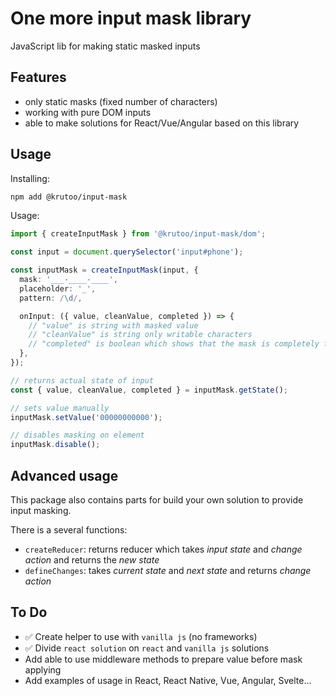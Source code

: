 # One more input mask library

JavaScript lib for making static masked inputs

## Features

- only static masks (fixed number of characters)
- working with pure DOM inputs
- able to make solutions for React/Vue/Angular based on this library

## Usage

Installing:

```bash
npm add @krutoo/input-mask
```

Usage:

```ts
import { createInputMask } from '@krutoo/input-mask/dom';

const input = document.querySelector('input#phone');

const inputMask = createInputMask(input, {
  mask: '___-____-____',
  placeholder: '_',
  pattern: /\d/,

  onInput: ({ value, cleanValue, completed }) => {
    // "value" is string with masked value
    // "cleanValue" is string only writable characters
    // "completed" is boolean which shows that the mask is completely filled
  },
});

// returns actual state of input
const { value, cleanValue, completed } = inputMask.getState();

// sets value manually
inputMask.setValue('00000000000');

// disables masking on element
inputMask.disable();
```

## Advanced usage

This package also contains parts for build your own solution to provide input masking.

There is a several functions:

- `createReducer`: returns reducer which takes _input state_ and _change action_ and returns the
  _new state_
- `defineChanges`: takes _current state_ and _next state_ and returns _change action_

## To Do

- ✅ Create helper to use with `vanilla js` (no frameworks)
- ✅ Divide `react solution` on `react` and `vanilla js` solutions
- Add able to use middleware methods to prepare value before mask applying
- Add examples of usage in React, React Native, Vue, Angular, Svelte...
